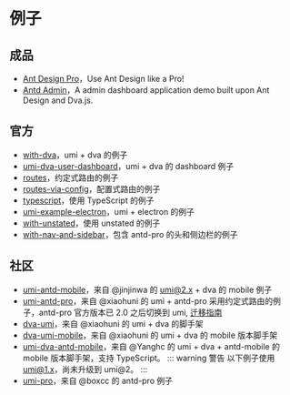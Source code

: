 # 例子

## 成品

* [Ant Design Pro](https://github.com/ant-design/ant-design-pro)，Use Ant Design like a Pro! 
* [Antd Admin](https://github.com/zuiidea/antd-admin)，A admin dashboard application demo built upon Ant Design and Dva.js.

## 官方

* [with-dva](https://github.com/umijs/umi-examples/tree/master/with-dva)，umi + dva 的例子
* [umi-dva-user-dashboard](https://github.com/umijs/umi-dva-user-dashboard)，umi + dva 的 dashboard 例子
* [routes](https://github.com/umijs/umi-examples/tree/master/routes)，约定式路由的例子
* [routes-via-config](https://github.com/umijs/umi-examples/blob/master/routes-via-config)，配置式路由的例子
* [typescript](https://github.com/umijs/umi-examples/blob/master/typescript)，使用 TypeScript 的例子
* [umi-example-electron](https://github.com/umijs/umi-example-electron)，umi + electron 的例子
* [with-unstated](https://github.com/umijs/umi-examples/tree/master/with-unstated)，使用 unstated 的例子
* [with-nav-and-sidebar](https://github.com/umijs/umi-examples/tree/master/with-nav-and-sidebar)，包含 antd-pro 的头和侧边栏的例子

## 社区

* [umi-antd-mobile](https://github.com/jinjinwa/umi-antd-mobile)，来自 @jinjinwa 的 umi@2.x + dva 的 mobile 例子
* [umi-antd-pro](https://github.com/xiaohuoni/umi-antd-pro)，来自 @xiaohuni 的 umi + antd-pro 采用约定式路由的例子，antd-pro 官方版本已 2.0 之后切换到 umi, [迁移指南](https://pro.ant.design/docs/upgrade-v2-cn)
* [dva-umi](https://github.com/xiaohuoni/dva-umi)，来自 @xiaohuni 的 umi + dva 的脚手架
* [dva-umi-mobile](https://github.com/xiaohuoni/dva-umi-mobile)，来自 @xiaohuni 的 umi + dva 的 mobile 版本脚手架
* [umi-dva-antd-mobile](https://github.com/hqwlkj/umi-dva-antd-mobile)，来自 @Yanghc 的 umi + dva + antd-mobile 的 mobile 版本脚手架，支持 TypeScript。
::: warning 警告
以下例子使用 umi@1.x，尚未升级到 umi@2。
:::
* [umi-pro](https://github.com/boxcc/umi-pro)，来自 @boxcc 的 antd-pro 例子

